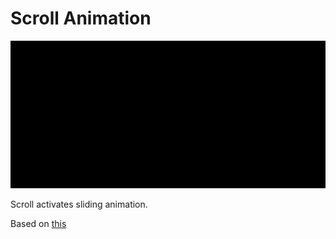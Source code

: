 # Scroll Animation

![scroll gif](img/scroll.gif)

Scroll activates sliding animation. 

Based on [this](https://www.youtube.com/watch?v=T33NN_pPeNI)
